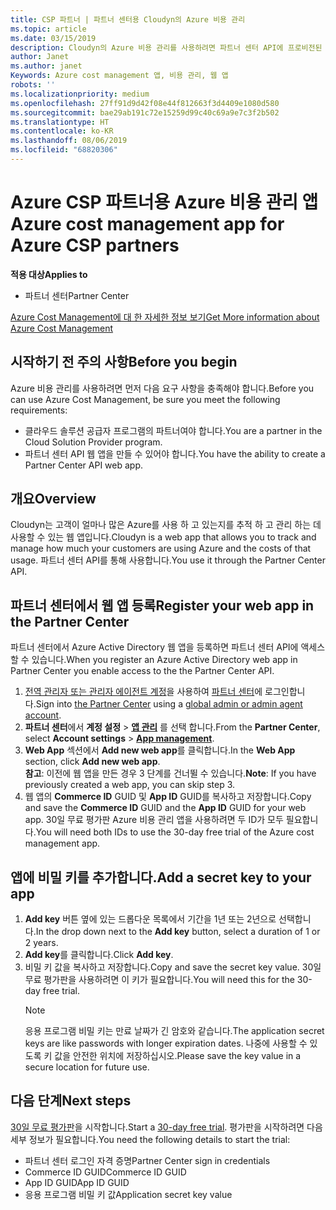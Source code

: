 ```yaml
---
title: CSP 파트너 | 파트너 센터용 Cloudyn의 Azure 비용 관리
ms.topic: article
ms.date: 03/15/2019
description: Cloudyn의 Azure 비용 관리를 사용하려면 파트너 센터 API에 프로비전된 액세스가 필요합니다.
author: Janet
ms.author: janet
Keywords: Azure cost management 앱, 비용 관리, 웹 앱
robots: ''
ms.localizationpriority: medium
ms.openlocfilehash: 27ff91d9d42f08e44f812663f3d4409e1080d580
ms.sourcegitcommit: bae29ab191c72e15259d99c40c69a9e7c3f2b502
ms.translationtype: HT
ms.contentlocale: ko-KR
ms.lasthandoff: 08/06/2019
ms.locfileid: "68820306"
---
```

# <a name="azure-cost-management-app-for-azure-csp-partners"></a><span data-ttu-id="c0671-104">Azure CSP 파트너용 Azure 비용 관리 앱</span><span class="sxs-lookup"><span data-stu-id="c0671-104">Azure cost management app for Azure CSP partners</span></span>  

<span data-ttu-id="c0671-105">**적용 대상**</span><span class="sxs-lookup"><span data-stu-id="c0671-105">**Applies to**</span></span>

-  <span data-ttu-id="c0671-106">파트너 센터</span><span class="sxs-lookup"><span data-stu-id="c0671-106">Partner Center</span></span>

[<span data-ttu-id="c0671-107">Azure Cost Management에 대 한 자세한 정보 보기</span><span class="sxs-lookup"><span data-stu-id="c0671-107">Get More information about Azure Cost Management</span></span>](https://go.microsoft.com/fwlink/p/?linkid=857893)

## <a name="before-you-begin"></a><span data-ttu-id="c0671-108">시작하기 전 주의 사항</span><span class="sxs-lookup"><span data-stu-id="c0671-108">Before you begin</span></span>
<span data-ttu-id="c0671-109">Azure 비용 관리를 사용하려면 먼저 다음 요구 사항을 충족해야 합니다.</span><span class="sxs-lookup"><span data-stu-id="c0671-109">Before you can use Azure Cost Management, be sure you meet the following requirements:</span></span>

- <span data-ttu-id="c0671-110">클라우드 솔루션 공급자 프로그램의 파트너여야 합니다.</span><span class="sxs-lookup"><span data-stu-id="c0671-110">You are a partner in the Cloud Solution Provider program.</span></span>
- <span data-ttu-id="c0671-111">파트너 센터 API 웹 앱을 만들 수 있어야 합니다.</span><span class="sxs-lookup"><span data-stu-id="c0671-111">You have the ability to create a Partner Center API web app.</span></span>

## <a name="overview"></a><span data-ttu-id="c0671-112">개요</span><span class="sxs-lookup"><span data-stu-id="c0671-112">Overview</span></span>

<span data-ttu-id="c0671-113">Cloudyn는 고객이 얼마나 많은 Azure를 사용 하 고 있는지를 추적 하 고 관리 하는 데 사용할 수 있는 웹 앱입니다.</span><span class="sxs-lookup"><span data-stu-id="c0671-113">Cloudyn is a web app that allows you to track and manage how much your customers are using Azure and the costs of that usage.</span></span> <span data-ttu-id="c0671-114">파트너 센터 API를 통해 사용합니다.</span><span class="sxs-lookup"><span data-stu-id="c0671-114">You use it through the Partner Center API.</span></span>

## <a name="register-your-web-app-in-the-partner-center"></a><span data-ttu-id="c0671-115">파트너 센터에서 웹 앱 등록</span><span class="sxs-lookup"><span data-stu-id="c0671-115">Register your web app in the Partner Center</span></span>
<span data-ttu-id="c0671-116">파트너 센터에서 Azure Active Directory 웹 앱을 등록하면 파트너 센터 API에 액세스할 수 있습니다.</span><span class="sxs-lookup"><span data-stu-id="c0671-116">When you register an Azure Active Directory web app in Partner Center you enable access to the the Partner Center API.</span></span> 
1.  <span data-ttu-id="c0671-117">[전역 관리자 또는 관리자 에이전트 계정](create-user-accounts-and-set-permissions.md)을 사용하여 [파트너 센터](https://partnercenter.microsoft.com/pcv/dashboard/overview)에 로그인합니다.</span><span class="sxs-lookup"><span data-stu-id="c0671-117">Sign into [the Partner Center](https://partnercenter.microsoft.com/pcv/dashboard/overview) using a [global admin or admin agent account](create-user-accounts-and-set-permissions.md).</span></span>
2.  <span data-ttu-id="c0671-118">**파트너 센터**에서 **계정 설정** &gt; **[앱 관리](https://partnercenter.microsoft.com/pcv/apiintegration/appmanagement)** 를 선택 합니다.</span><span class="sxs-lookup"><span data-stu-id="c0671-118">From the **Partner Center**, select **Account settings** &gt; **[App management](https://partnercenter.microsoft.com/pcv/apiintegration/appmanagement)**.</span></span>
3.  <span data-ttu-id="c0671-119">**Web App** 섹션에서 **Add new web app**를 클릭합니다.</span><span class="sxs-lookup"><span data-stu-id="c0671-119">In the **Web App** section, click **Add new web app**.</span></span>
<br> <span data-ttu-id="c0671-120">**참고**: 이전에 웹 앱을 만든 경우 3 단계를 건너뛸 수 있습니다.</span><span class="sxs-lookup"><span data-stu-id="c0671-120">**Note**: If you have previously created a web app, you can skip step 3.</span></span>
4.  <span data-ttu-id="c0671-121">웹 앱의 **Commerce ID** GUID 및 **App ID** GUID를 복사하고 저장합니다.</span><span class="sxs-lookup"><span data-stu-id="c0671-121">Copy and save the **Commerce ID** GUID and the **App ID** GUID for your web app.</span></span> <span data-ttu-id="c0671-122">30일 무료 평가판 Azure 비용 관리 앱을 사용하려면 두 ID가 모두 필요합니다.</span><span class="sxs-lookup"><span data-stu-id="c0671-122">You will need both IDs to use the 30-day free trial of the Azure cost management app.</span></span>

## <a name="add-a-secret-key-to-your-app"></a><span data-ttu-id="c0671-123">앱에 비밀 키를 추가합니다.</span><span class="sxs-lookup"><span data-stu-id="c0671-123">Add a secret key to your app</span></span>
1. <span data-ttu-id="c0671-124">**Add key** 버튼 옆에 있는 드롭다운 목록에서 기간을 1년 또는 2년으로 선택합니다.</span><span class="sxs-lookup"><span data-stu-id="c0671-124">In the drop down next to the **Add key** button, select a duration of 1 or 2 years.</span></span>
2. <span data-ttu-id="c0671-125">**Add key**를 클릭합니다.</span><span class="sxs-lookup"><span data-stu-id="c0671-125">Click **Add key**.</span></span> 
3. <span data-ttu-id="c0671-126">비밀 키 값을 복사하고 저장합니다.</span><span class="sxs-lookup"><span data-stu-id="c0671-126">Copy and save the secret key value.</span></span> <span data-ttu-id="c0671-127">30일 무료 평가판을 사용하려면 이 키가 필요합니다.</span><span class="sxs-lookup"><span data-stu-id="c0671-127">You will need this for the 30-day free trial.</span></span><br>
   > [!NOTE]  
   > <span data-ttu-id="c0671-128">응용 프로그램 비밀 키는 만료 날짜가 긴 암호와 같습니다.</span><span class="sxs-lookup"><span data-stu-id="c0671-128">The application secret keys are like passwords with longer expiration dates.</span></span> <span data-ttu-id="c0671-129">나중에 사용할 수 있도록 키 값을 안전한 위치에 저장하십시오.</span><span class="sxs-lookup"><span data-stu-id="c0671-129">Please save the key value in a secure location for future use.</span></span>

## <a name="next-steps"></a><span data-ttu-id="c0671-130">다음 단계</span><span class="sxs-lookup"><span data-stu-id="c0671-130">Next steps</span></span>
<span data-ttu-id="c0671-131">[30일 무료 평가판](https://go.microsoft.com/fwlink/?linkid=857895)을 시작합니다.</span><span class="sxs-lookup"><span data-stu-id="c0671-131">Start a [30-day free trial](https://go.microsoft.com/fwlink/?linkid=857895).</span></span>
<span data-ttu-id="c0671-132">평가판을 시작하려면 다음 세부 정보가 필요합니다.</span><span class="sxs-lookup"><span data-stu-id="c0671-132">You need the following details to start the trial:</span></span>
- <span data-ttu-id="c0671-133">파트너 센터 로그인 자격 증명</span><span class="sxs-lookup"><span data-stu-id="c0671-133">Partner Center sign in credentials</span></span>
- <span data-ttu-id="c0671-134">Commerce ID GUID</span><span class="sxs-lookup"><span data-stu-id="c0671-134">Commerce ID GUID</span></span>
- <span data-ttu-id="c0671-135">App ID GUID</span><span class="sxs-lookup"><span data-stu-id="c0671-135">App ID GUID</span></span>
- <span data-ttu-id="c0671-136">응용 프로그램 비밀 키 값</span><span class="sxs-lookup"><span data-stu-id="c0671-136">Application secret key value</span></span>

